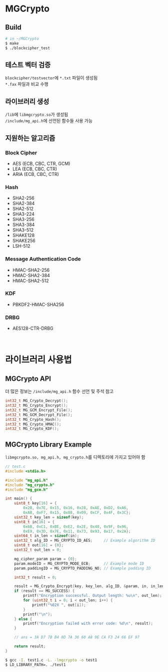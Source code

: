# MGCrypto

## Build
```bash
# in ~/MGCrypto
$ make
$ ./blockcipher_test
```

## 테스트 벡터 검증
`blockcipher/testvector`에 `*.txt` 파일이 생성됨 \
`*.fax` 파일과 비교 수행

## 라이브러리 생성
`/lib`에 `libmgcrypto.so`가 생성됨 \
`/include/mg_api.h`에 선언된 함수들 사용 가능

## 지원하는 알고리즘
### Block Cipher
- AES (ECB, CBC, CTR, GCM)
- LEA (ECB, CBC, CTR)
- ARIA (ECB, CBC, CTR)

### Hash
- SHA2-256
- SHA2-384
- SHA2-512
- SHA3-224
- SHA3-256
- SHA3-384
- SHA3-512
- SHAKE128
- SHAKE256
- LSH-512

### Message Authentication Code
- HMAC-SHA2-256
- HMAC-SHA2-384
- HMAC-SHA2-512

### KDF
- PBKDF2-HMAC-SHA256

### DRBG
- AES128-CTR-DRBG

<br>

<!-- ### Public,,,


### RSA

### Key Exchange

### Signature -->

# 라이브러리 사용법
## MGCrypto API
더 많은 정보는 `/include/mg_api.h` 함수 선언 및 주석 참고
```C
int32_t MG_Crypto_Decrypt();
int32_t MG_Crypto_Encrypt();
int32_t MG_GCM_Encrypt_File();
int32_t MG_GCM_Decrypt_File();
int32_t MG_Crypto_Hash();
int32_t MG_Crypto_HMAC();
int32_t MG_Crypto_KDF();
```
## MGCrypto Library Example
`libmgcrypto.so, mg_api.h, mg_crypto.h`를 디렉토리에 가지고 있어야 함
```C
// test.c
#include <stdio.h>

#include "mg_api.h"
#include "mg_crypto.h"
#include "mg_gcm.h"

int main() {
	uint8_t key[16] = {
        0x2B, 0x7E, 0x15, 0x16, 0x28, 0xAE, 0xD2, 0xA6, 
        0xAB, 0xF7, 0x15, 0x88, 0x09, 0xCF, 0x4F, 0x3C};
	uint32_t key_len = sizeof(key);
	uint8_t in[16] = {
        0x6B, 0xC1, 0xBE, 0xE2, 0x2E, 0x40, 0x9F, 0x96, 
        0xE9, 0x3D, 0x7E, 0x11, 0x73, 0x93, 0x17, 0x2A};
	uint64_t in_len = sizeof(in);
	uint32_t alg_ID = MG_CRYPTO_ID_AES;     // Example algorithm ID
	uint8_t out[16] = {0};
	uint32_t out_len = 0;

	mg_cipher_param param = {0};
	param.modeID = MG_CRYPTO_MODE_ECB;		// Example mode ID
	param.paddingID = MG_CRYPTO_PADDING_NO;	// Example padding ID

	int32_t result = 0;

	result = MG_Crypto_Encrypt(key, key_len, alg_ID, &param, in, in_len, out, &out_len);
	if (result == MG_SUCCESS) {
		printf("Encryption successful. Output length: %u\n", out_len);
		for (uint32_t i = 0; i < out_len; i++) {
			printf("%02X ", out[i]);
		}
		printf("\n");
	} else {
		printf("Encryption failed with error code: %d\n", result);
	}

	// ans = 3A D7 7B B4 0D 7A 36 60 A8 9E CA F3 24 66 EF 97

	return result;
}
```
```bash
$ gcc -I. test1.c -L. -lmgcrypto -o test1
$ LD_LIBRARY_PATH=. ./test1
```
 
